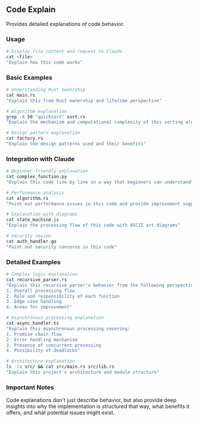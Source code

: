 ## Code Explain

Provides detailed explanations of code behavior.

### Usage

```bash
# Display file content and request to Claude
cat <file>
"Explain how this code works"
```

### Basic Examples

```bash
# Understanding Rust ownership
cat main.rs
"Explain this from Rust ownership and lifetime perspective"

# Algorithm explanation
grep -A 50 "quicksort" sort.rs
"Explain the mechanism and computational complexity of this sorting algorithm"

# Design pattern explanation
cat factory.rs
"Explain the design patterns used and their benefits"
```

### Integration with Claude

```bash
# Beginner-friendly explanation
cat complex_function.py
"Explain this code line by line in a way that beginners can understand"

# Performance analysis
cat algorithm.rs
"Point out performance issues in this code and provide improvement suggestions"

# Explanation with diagrams
cat state_machine.js
"Explain the processing flow of this code with ASCII art diagrams"

# Security review
cat auth_handler.go
"Point out security concerns in this code"
```

### Detailed Examples

```bash
# Complex logic explanation
cat recursive_parser.rs
"Explain this recursive parser's behavior from the following perspectives:
1. Overall processing flow
2. Role and responsibility of each function
3. Edge case handling
4. Areas for improvement"

# Asynchronous processing explanation
cat async_handler.ts
"Explain this asynchronous processing covering:
1. Promise chain flow
2. Error handling mechanism
3. Presence of concurrent processing
4. Possibility of deadlocks"

# Architecture explanation
ls -la src/ && cat src/main.rs src/lib.rs
"Explain this project's architecture and module structure"
```

### Important Notes

Code explanations don't just describe behavior, but also provide deep insights into why the implementation is structured that way, what benefits it offers, and what potential issues might exist.
